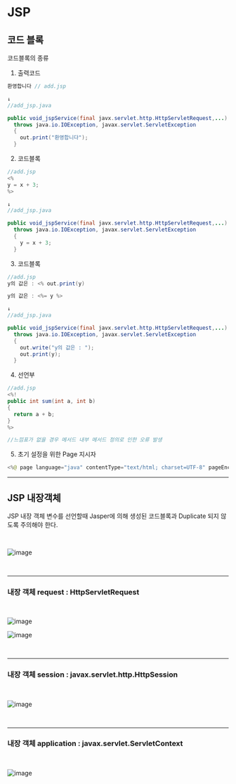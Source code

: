 # JSP

## 코드 블록
코드블록의 종류
1. 출력코드
```java
환영합니다 // add.jsp

↓
//add_jsp.java

public void_jspService(final javx.servlet.http.HttpServletRequest,...)
  throws java.io.IOException, javax.servlet.ServletException
  {
    out.print("환영합니다");
  }
```
2. 코드블록
```java
//add.jsp
<%
y = x + 3; 
%>

↓
//add_jsp.java

public void_jspService(final javx.servlet.http.HttpServletRequest,...)
  throws java.io.IOException, javax.servlet.ServletException
  {
    y = x + 3;
  }
```
3. 코드블록
```java
//add.jsp
y의 값은 : <% out.print(y) 

y의 값은 : <%= y %> 

↓
//add_jsp.java

public void_jspService(final javx.servlet.http.HttpServletRequest,...)
  throws java.io.IOException, javax.servlet.ServletException
  {
    out.write("y의 값은 : ");
    out.print(y);
  }
```


4. 선언부
```java
//add.jsp
<%!
public int sum(int a, int b)
{
  return a + b;
}
%>

//느낌표가 없을 경우 메서드 내부 메서드 정의로 인한 오류 발생
```

5. 초기 설정을 위한 Page 지시자
```java
<%@ page language="java" contentType="text/html; charset=UTF-8" pageEncoding="UTF-8" %>

```

***

## JSP 내장객체
JSP 내장 객체
변수를 선언할때 Jasper에 의해 생성된 코드블록과 Duplicate 되지 않도록 주의해야 한다.

<br>

![image](https://user-images.githubusercontent.com/62749021/204281070-5ce70eb3-6904-41f1-be28-50883e13a95c.png)

<br>

***

### 내장 객체 request : HttpServletRequest
<br>

![image](https://user-images.githubusercontent.com/62749021/204281525-0838f3ea-c9a7-4b93-828a-d0efac5454c2.png)

![image](https://user-images.githubusercontent.com/62749021/204281758-83285c77-89bd-43d5-b792-b54d099d9e87.png)

<br>

***

### 내장 객체 session : javax.servlet.http.HttpSession
<br>

![image](https://user-images.githubusercontent.com/62749021/204282014-d2ffaffd-a85d-4585-bedf-2a8d59a37832.png)

<br>

***

### 내장 객체 application : javax.servlet.ServletContext
<br>

![image](https://user-images.githubusercontent.com/62749021/204282128-2a451299-9e83-48de-8bd8-e4d788faf93c.png)
